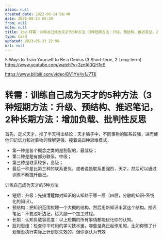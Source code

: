 ```yaml
---
alias: null
created_date: 2022-08-14 08:40
date: 2022-08-14 08:39
from: null
note: null
title: 2b2-转需：训练自己成为天才的5种方法（3种短期方法：升级、预结构、推迟笔记，2种长期方法：增加负载、批判性反思
type: Card
updated: 2023-05-13 22:56
url: null
---
```


5 Ways to Train Yourself to Be a Genius (3 Short-term, 2 Long-term)
https://www.youtube.com/watch?v=3znAl0QH1eE

https://www.bilibili.com/video/BV1YV4y1J7T8

# 转需：训练自己成为天才的5种方法（3种短期方法：升级、预结构、推迟笔记，2种长期方法：增加负载、批判性反思

首先，定义天才，推了半天得出结论：天才脑子中，不同事物的联系较强，进而使他们记忆力和对事物的理解更强。接着说四种思维模式，
- 第一种是各个概念之类的是割裂的，最低级；
- 第二种是是有部分联系，中级；
- 第三种是联系较多，高级；
- 最后一种是比第三种的联系更优，或者说是联系更强烈，天才。然后可以通过训练不断提升自己。


训练自己成为天才的5种方法
- 短期：升级：先搞清楚你对知识的认知处于哪一层（四层，分散的知识-系统化的知识）。
- 预结构：把知识范围梳理一个大概的结构，然后用新知识丰富这个结构。推迟笔记：不要边听边记，给大脑一个加工过程。
- 长期：认知负载容忍度：以上短期的所有事情都能优化你的认知。
- 批判思维：检查你平时用的学习技术里，哪些是真正起作用的，比如你做了计划但没执行实际上计划是失效的，但你误认为有效